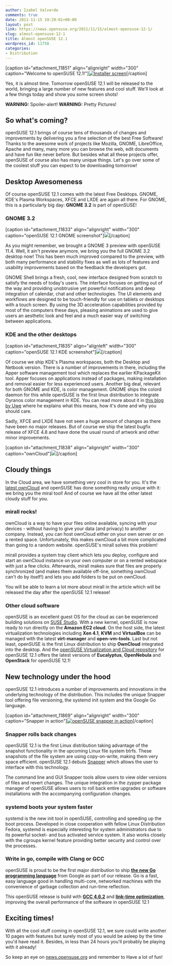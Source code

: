 ```yaml
---
author: Izabel Valverde
comments: true
date: 2011-11-15 19:29:01+00:00
layout: post
link: https://news.opensuse.org/2011/11/15/almost-opensuse-12-1/
slug: almost-opensuse-12-1
title: Almost openSUSE 12.1
wordpress_id: 11758
categories:
- Distribution
---
```


[caption id="attachment_11851" align="alignright" width="300" caption="Welcome to openSUSE 12.1!"][![Installer screen](/wp-content/uploads/2011/11/12.1_Installer-boot.png)](//news.opensuse.org/2011/11/15/almost-opensuse-12-1/12-1_installer-boot/)[/caption]

Yes, it is almost time. Tomorrow openSUSE 12.1 will be released to the world, bringing a large number of new features and cool stuff. We'll look at a few things today and show you some screen shots!



**WARNING:** Spoiler-alert!
**WARNING:** Pretty Pictures!

<!-- more -->


## So what's coming?


openSUSE 12.1 brings of course tens of thousands of changes and improvements by delivering you a fine selection of the best Free Software! Thanks to the awesome work of projects like Mozilla, GNOME, LibreOffice, Apache and many, many more you can browse the web, edit documents and have fun like never before. But besides what all these projects offer, openSUSE of course also has many unique things. Let's go over some of the coolest stuff you can expect to be downloading tomorrow!


## Desktop Awesomeness


Of course openSUSE 12.1 comes with the latest Free Desktops. GNOME, KDE's Plasma Workspaces, XFCE and LXDE are again all there. For GNOME, this is a particularly big day: **GNOME 3.2** is part of openSUSE!


### GNOME 3.2


[caption id="attachment_11833" align="alignright" width="300" caption="openSUSE 12.1 GNOME screenshot"][![](/wp-content/uploads/2011/11/800px-OpenSUSE_12.1_GNOME_in_action.png)](//news.opensuse.org/2011/11/15/almost-opensuse-12-1/800px-opensuse_12-1_gnome_in_action/)[/caption]

As you might remember, we brought a GNOME 3 preview with openSUSE 11.4. Well, it ain't preview anymore, we bring you the full GNOME 3.2 desktop now! This has been much improved compared to the preview, with both many performance and stability fixes as well as lots of features and usability improvements based on the feedback the developers got.

GNOME Shell brings a fresh, cool, new interface designed from scratch to satisfy the needs of today's users. The interface focuses on getting out of the way and providing unobtrusive yet powerful notifications and deep integration of calendar, chat and other technologies. The UI elements and workflows are designed to be touch-friendly for use on tablets or desktops with a touch screen. By using the 3D acceleration capabilities provided by most of the computers these days, pleasing animations are used to give users an aesthetic look and feel and a much easier way of switching between applications.


### KDE and the other desktops


[caption id="attachment_11835" align="alignleft" width="300" caption="openSUSE 12.1 KDE screenshot"][![](/wp-content/uploads/2011/11/openSUSE_12.1_KDE_in_action.png)](//news.opensuse.org/2011/11/15/almost-opensuse-12-1/opensuse_12-1_kde_in_action-2/)[/caption]

Of course we ship KDE's Plasma workspaces, both the Desktop and Netbook version. There is a number of improvements in there, including the Apper software management tool which replaces the earlier KPackageKit tool. Apper focuses on applications instead of packages, making installation and removal easier for less experienced users. Another big deal, relevant for both GNOME and KDE, is color management. GNOME ships the colord daemon for this while openSUSE is the first linux distribution to integrate Oyranos color management in KDE. You can read more about it in [this blog by Uwe](//www.oyranos.org/2011/11/colour-management-in-opensuse-12-1/) where he explains what this means, how it's done and why you should care.

Sadly, XFCE and LXDE have not seen a huge amount of changes as there have been no major releases. But of course we ship the latest bugfix release of XFCE 4.8 and have done the usual round of artwork and other minor improvements.

[caption id="attachment_11838" align="alignright" width="300" caption="ownCloud"][![](/wp-content/uploads/2011/11/OwnCloud2.png)](//news.opensuse.org/2011/11/15/almost-opensuse-12-1/owncloud2/)[/caption]


## Cloudy things


In the Cloud area, we have something very cool in store for you. It's the [latest ownCloud](dot.kde.org/2011/10/11/owncloud-2-released) and openSUSE has done something really unique with it: we bring you the miral tool! And of course we have all the other latest cloudy stuff for you.


### mirall rocks!


ownCloud is a way to have your files online available, syncing with your devices - without having to give your data (and privacy) to another company. Instead, you can host ownCloud either on your own server or on a rented space. Unfortunately, this makes ownCloud a bit more complicated than going to a random website. openSUSE's mirall solves this problem!

mirall provides a system tray client which lets you deploy, configure and start an ownCloud instance on your own computer or on a rented webspace with just a few clicks. Afterwards, mirall makes sure that files are properly synchronized (and makes them available off-line, something ownCloud can't do by itself!) and lets you add folders to be put on ownCloud.

You will be able to learn a lot more about mirall in the article which will be released the day after the openSUSE 12.1 release!


### Other cloud software


openSUSE is an excellent guest OS for the cloud as can be experienced building solutions on [SUSE Studio](//susestudio.com/). With a new kernel, openSUSE is now ready to run directly on the **Amazon EC2 cloud**. On the host side, the latest virtualization technologies including **Xen 4.1**, **KVM** and **VirtualBox** can be managed with the latest **virt-manager** and **open-vm-tools**. Last but not least, openSUSE is the first Linux distribution to ship **OwnCloud** integrated into the desktop. And the [openSUSE Virtualization and Cloud repository](https://build.opensuse.org/project/show?project=Virtualization%3ACloud) for openSUSE 12.1 offers the latest versions of **Eucalyptus**, **OpenNebula** and **OpenStack** for openSUSE 12.1!


## New technology under the hood


openSUSE 12.1 introduces a number of improvements and innovations in the  underlying technology of the distribution. This includes the unique  Snapper tool offering file versioning, the systemd init system and the  Google Go language.

[caption id="attachment_11869" align="alignright" width="300" caption="Snapper in action"][![openSUSE snapper in action](/wp-content/uploads/2011/11/OpenSUSE_12.1_Snapper.png)](//news.opensuse.org/2011/11/15/almost-opensuse-12-1/opensuse_12-1_snapper/)[/caption]



### Snapper rolls back changes


openSUSE 12.1 is the first Linux distribution taking advantage of the  snapshot functionality in the upcoming Linux file system btrfs. These  snapshots of the file system are using copy-on-write, making them very  space efficient. openSUSE 12.1 debuts [Snapper](//en.opensuse.org/Portal:Snapper) which allows the user to interface with this technology.

The command line and GUI Snapper tools allow users to view older versions of files and revert changes. The unique integration in the  zypper package manager of openSUSE allows users to roll back entire  upgrades or software installations with the accompanying configuration  changes.


### systemd boots your system faster


systemd is the new init tool in openSUSE, controlling and speeding up  the boot process. Developed in close cooperation with fellow Linux  Distribution Fedora, systemd is especially interesting for system  administrators due to its powerful socket- and bus activated service  system. It also works closely with the cgroups kernel feature providing  better security and control over the processes.


### Write in go, compile with Clang or GCC


openSUSE is proud to be the first major distribution to ship [**the new Go programming language**](//golang.org/) from Google as part of our release. Go is a fast, easy language good in  handling multi-core, networked machines with the convenience of garbage  collection and run-time reflection.

This openSUSE release is build with [**GCC 4.6.2**](//gcc.gnu.org/) and  [**link-time optimization**](//en.wikipedia.org/wiki/Link-time_optimization), improving the overall performance of the software in openSUSE 12.1


## Exciting times!


With all the cool stuff coming in openSUSE 12.1, we sure could write another 10 pages with features but surely most of you would be asleep by the time you'd have read it. Besides, in less than 24 hours you'll probably be playing with it already!

So keep an eye on [news.opensuse.org](//news.opensuse.org) and remember to Have a lot of fun!
